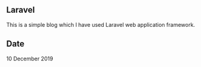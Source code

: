 ## Laravel
This is a simple blog which I have used Laravel web application framework.



## Date
10 December 2019

